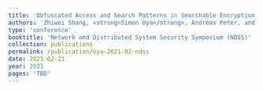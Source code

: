 ```yaml
---
title: 'Obfuscated Access and Search Patterns in Searchable Encryption'
authors: 'Zhiwei Shang, <strong>Simon Oya</strong>, Andreas Peter, and Florian Kerschbaum'
type: 'conference'
booktitle: 'Network and Distributed System Security Symposium (NDSS)'
collection: publications
permalink: /publication/oya-2021-02-ndss
date: 2021-02-21
year: 2021
pages: 'TBD'
---
```


